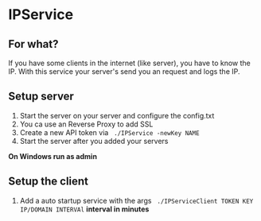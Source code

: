 # IPService
## For what?
If you have some clients in the internet (like server), you have to know the IP. With this service your server's send you an request and logs the IP.

## Setup server
1.  Start the server on your server and configure the config.txt
2. You ca use an Reverse Proxy to add SSL
3. Create a new API token via `` ./IPService -newKey NAME``
4. Start the server after you added your servers

**On Windows run as admin**

## Setup the client
1. Add a auto startup service with the args
`` ./IPServiceClient TOKEN KEY IP/DOMAIN INTERVAl``
__interval in minutes__

